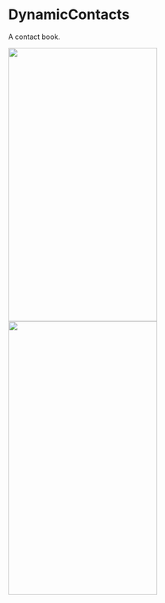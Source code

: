# DynamicContacts

A contact book.

<img src="https://user-images.githubusercontent.com/7153849/114786133-8ef3aa00-9d75-11eb-8db2-d773cdbd9a84.png" height="550" width="300">
<img src="https://user-images.githubusercontent.com/7153849/114786150-91ee9a80-9d75-11eb-8d5c-94309af24b67.png" height="550" width="300">
